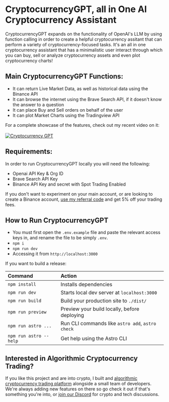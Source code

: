 # CryptocurrencyGPT, all in One AI Cryptocurrency Assistant
CryptocurrencyGPT expands on the functionality of OpenAI's LLM by using function calling in order to create a helpful cryptocurrency assitant that can perform a variety of cryptocurrency-focused tasks. It's an all in one cryptocurrency assistant that has a minimalistic user interact through which you can buy, sell or analyze cryptocurrency assets and even plot cryptocurrency charts!

## Main CryptocurrencyGPT Functions:
- It can return Live Market Data, as well as historical data using the Binance API
- It can browse the internet using the Brave Search API, if it doesn't know the answer to a question
- It can place Buy and Sell orders on behalf of the user 
- It can plot Market Charts using the Tradingview API

For a complete showcase of the features, check out my recent video on it:<br><br>
[![Cryptocurrency GPT](https://img.youtube.com/vi/YOUTUBE_VIDEO_ID_HERE/0.jpg)](https://www.youtube.com/watch?v=YOUTUBE_VIDEO_ID_HERE)


## Requirements:
In order to run CryptocurrencyGPT locally you will need the following:
- Openai API Key & Org ID
- Brave Search API Key
- Binance API Key and secret with Spot Trading Enabled

If you don't want to experiment on your main account, or are looking to create a Binance account, [use my referral code](https://accounts.binance.info/register?ref=WDHQGYKS) and get 5% off your trading fees.

## How to Run CryptocurrencyGPT

* You must first open the `.env.example` file and paste the relevant access keys in, and rename the file to be simply `.env`. 
* `npm i`
* `npm run dev`
*  Accessing it from `http://localhost:3000`


If you want to build a release: 

| Command                | Action                                           |
| :--------------------- | :----------------------------------------------- |
| `npm install`          | Installs dependencies                            |
| `npm run dev`          | Starts local dev server at `localhost:3000`      |
| `npm run build`        | Build your production site to `./dist/`          |
| `npm run preview`      | Preview your build locally, before deploying     |
| `npm run astro ...`    | Run CLI commands like `astro add`, `astro check` |
| `npm run astro --help` | Get help using the Astro CLI                     |


## Interested in Algorithmic Cryptocurrency Trading?
If you like this project and are into crypto, I built and [algorithmic cryptocurrency trading platform](https://aesircrypto.com) alongside a small team of developers. We're always adding new features on there so go check it out if that's something you're into, or [join our Discord](https://discord.gg/jmqr7SvXVM) for crypto and tech discussions.